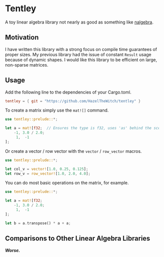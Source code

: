 # Tentley
A toy linear algebra library not nearly as good as something like
[nalgebra](https://nalgebra.org). 

## Motivation
I have written this library with a strong focus on compile time guarantees
of proper sizes. My previous library had the issue of constant `Result`
usage because of dynamic shapes. I would like this library to be
efficient on large, non-sparse matrices.

## Usage
Add the following line to the dependencies of your Cargo.toml. 

```toml
tentley = { git = "https://github.com/HazelTheWitch/tentley" }
```

To create a matrix simply use the `mat![]` command.

```rust
use tentley::prelude::*;

let a = mat![f32;  // Ensures the type is f32, uses 'as' behind the scenes
    -1, 3.0 / 2.0;
     1,  -1
];
```

Or create a vector / row vector with the `vector` / `row_vector` macros.

```rust
use tentley::prelude::*;

let col_v = vector![1.0, 0.25, 0.125];
let row_v = row_vector![1.0, 2.0, 4.0];
```

You can do most basic operations on the matrix, for example.

```rust
use tentley::prelude::*;

let a = mat![f32;
    -1, 3.0 / 2.0;
     1,  -1
];

let b = a.transpose() * a + a;
```

## Comparisons to Other Linear Algebra Libraries
***Worse.***